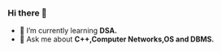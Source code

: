 ### Hi there 👋


- 🌱 I’m currently learning <b>DSA.</b>
- 💬 Ask me about <b>C++,Computer Networks,OS and DBMS.</b>

